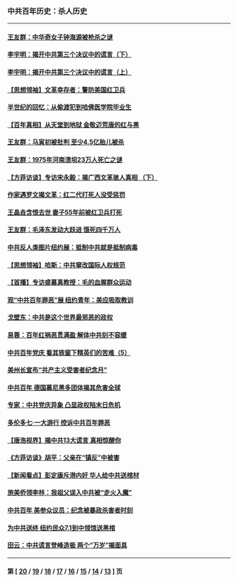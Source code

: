 ### 中共百年历史：杀人历史
---
#### [王友群：中华奇女子钟海源被枪杀之谜](../../pages/nf1176106/n13430555.md?01010430) 
#### [李宇明：揭开中共第三个决议中的谎言（下）](../../pages/nf1176106/n13389389.md?01010430) 
#### [李宇明：揭开中共第三个决议中的谎言（上）](../../pages/nf1176106/n13388697.md?01010430) 
#### [【思想领袖】文革幸存者：警防美国红卫兵](../../pages/nf1176106/n13339289.md?01010430) 
#### [半世纪的回忆：从偷渡犯到哈佛医学院毕业生](../../pages/nf1176106/n13345328.md?01010430) 
#### [【百年真相】从天堂到地狱 金敬迈荒唐的红与黑](../../pages/nf1176106/n13336995.md?01010430) 
#### [王友群：马寅初被批判 至少4.5亿胎儿被杀](../../pages/nf1176106/n13260313.md?01010430) 
#### [王友群：1975年河南溃坝23万人死亡之谜](../../pages/nf1176106/n13231576.md?01010430) 
#### [【方菲访谈】专访宋永毅：揭广西文革骇人真相 （下）](../../pages/nf1176106/n13209074.md?01010430) 
#### [作家遇罗文揭文革：红二代打死人没受惩罚](../../pages/nf1176106/n13205254.md?01010430) 
#### [王晶垚含恨去世 妻子55年前被红卫兵打死](../../pages/nf1176106/n13203590.md?01010430) 
#### [王友群：毛泽东发动大跃进 饿死四千万人](../../pages/nf1176106/n13177158.md?01010430) 
#### [中共反人类图片纽约展：抵制中共就是抵制病毒](../../pages/nf1176106/n13115371.md?01010430) 
#### [【思想领袖】哈斯：中共窜改国际人权规范](../../pages/nf1176106/n13053647.md?01010430) 
#### [【首播】专访盛慕真教授：毛的血腥群众运动](../../pages/nf1176106/n13091782.md?01010430) 
#### [观“中共百年罪恶”展 纽约青年：美应吸取教训](../../pages/nf1176106/n13085246.md?01010430) 
#### [戈壁东：中共是这个世界最邪恶的政权](../../pages/nf1176106/n13085641.md?01010430) 
#### [易蓉：百年红祸恶贯满盈 解体中共刻不容缓](../../pages/nf1176106/n13084455.md?01010430) 
#### [中共百年党庆 看其铁窗下精英们的苦难（5）](../../pages/nf1176106/n13076766.md?01010430) 
#### [美州长宣布“共产主义受害者纪念月”](../../pages/nf1176106/n13074024.md?01010430) 
#### [中共百年 德国慕尼黑多团体揭其危害全球](../../pages/nf1176106/n13068873.md?01010430) 
#### [专家：中共党庆异象 凸显政权陷末日危机](../../pages/nf1176106/n13067084.md?01010430) 
#### [多伦多七·一大游行 控诉中共百年罪恶](../../pages/nf1176106/n13062043.md?01010430) 
#### [【唐浩视界】揭中共13大谎言 真相惊醒你](../../pages/nf1176106/n13065208.md?01010430) 
#### [《方菲访谈》胡平：父亲在“镇反”中被害](../../pages/nf1176106/n13064114.md?01010430) 
#### [【新闻看点】彭定康斥港内奸 华人给中共送棺材](../../pages/nf1176106/n13064230.md?01010430) 
#### [旅美侨领李林：我祖父误入中共被“走火入魔”](../../pages/nf1176106/n13062777.md?01010430) 
#### [中共百年 美参众议员：纪念被暴政杀害者时刻](../../pages/nf1176106/n13063735.md?01010430) 
#### [为中共送终 纽约民众7.1到中领馆送黑棺](../../pages/nf1176106/n13062573.md?01010430) 
#### [田云：中共谎言登峰造极 两个“万岁”揭面具](../../pages/nf1176106/n13062013.md?01010430) 

---
#### 第 [ [20](./20.md?01010430) / [19](./19.md?01010430) / [18](./18.md?01010430) / [17](./17.md?01010430) / [16](./16.md?01010430) / [15](./15.md?01010430) / [14](./14.md?01010430) / [13](./13.md?01010430) ] 页
